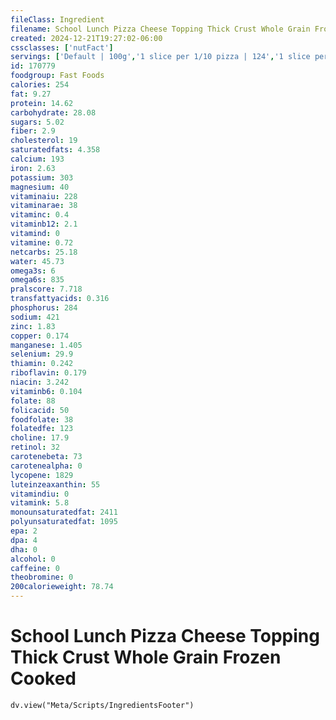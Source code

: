 ```yaml
---
fileClass: Ingredient
filename: School Lunch Pizza Cheese Topping Thick Crust Whole Grain Frozen Cooked
created: 2024-12-21T19:27:02-06:00
cssclasses: ['nutFact']
servings: ['Default | 100g','1 slice per 1/10 pizza | 124','1 slice per 1/8 pizza | 155']
id: 170779
foodgroup: Fast Foods
calories: 254
fat: 9.27
protein: 14.62
carbohydrate: 28.08
sugars: 5.02
fiber: 2.9
cholesterol: 19
saturatedfats: 4.358
calcium: 193
iron: 2.63
potassium: 303
magnesium: 40
vitaminaiu: 228
vitaminarae: 38
vitaminc: 0.4
vitaminb12: 2.1
vitamind: 0
vitamine: 0.72
netcarbs: 25.18
water: 45.73
omega3s: 6
omega6s: 835
pralscore: 7.718
transfattyacids: 0.316
phosphorus: 284
sodium: 421
zinc: 1.83
copper: 0.174
manganese: 1.405
selenium: 29.9
thiamin: 0.242
riboflavin: 0.179
niacin: 3.242
vitaminb6: 0.104
folate: 88
folicacid: 50
foodfolate: 38
folatedfe: 123
choline: 17.9
retinol: 32
carotenebeta: 73
carotenealpha: 0
lycopene: 1829
luteinzeaxanthin: 55
vitamindiu: 0
vitamink: 5.8
monounsaturatedfat: 2411
polyunsaturatedfat: 1095
epa: 2
dpa: 4
dha: 0
alcohol: 0
caffeine: 0
theobromine: 0
200calorieweight: 78.74
---
```


# School Lunch Pizza Cheese Topping Thick Crust Whole Grain Frozen Cooked

```dataviewjs
dv.view("Meta/Scripts/IngredientsFooter")
```
